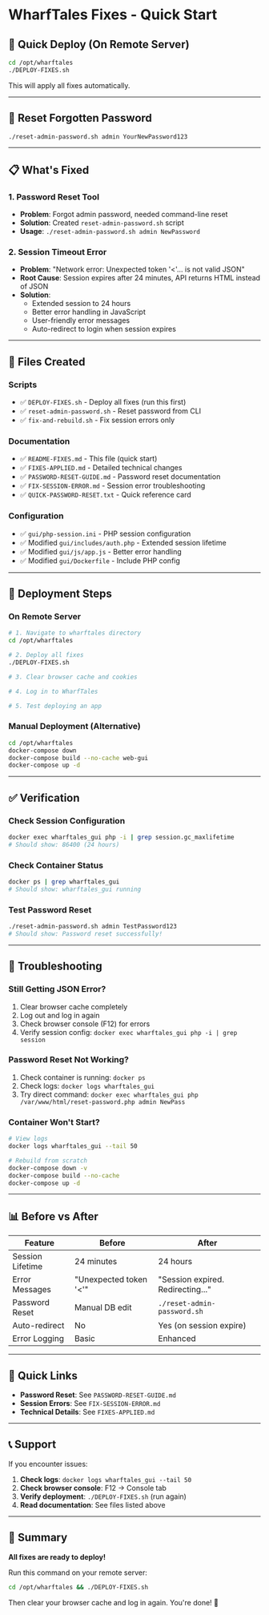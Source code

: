 # WharfTales Fixes - Quick Start

## 🚀 Quick Deploy (On Remote Server)

```bash
cd /opt/wharftales
./DEPLOY-FIXES.sh
```

This will apply all fixes automatically.

---

## 🔑 Reset Forgotten Password

```bash
./reset-admin-password.sh admin YourNewPassword123
```

---

## 📋 What's Fixed

### 1. Password Reset Tool
- **Problem**: Forgot admin password, needed command-line reset
- **Solution**: Created `reset-admin-password.sh` script
- **Usage**: `./reset-admin-password.sh admin NewPassword`

### 2. Session Timeout Error
- **Problem**: "Network error: Unexpected token '<'... is not valid JSON"
- **Root Cause**: Session expires after 24 minutes, API returns HTML instead of JSON
- **Solution**: 
  - Extended session to 24 hours
  - Better error handling in JavaScript
  - User-friendly error messages
  - Auto-redirect to login when session expires

---

## 📁 Files Created

### Scripts
- ✅ `DEPLOY-FIXES.sh` - Deploy all fixes (run this first)
- ✅ `reset-admin-password.sh` - Reset password from CLI
- ✅ `fix-and-rebuild.sh` - Fix session errors only

### Documentation
- ✅ `README-FIXES.md` - This file (quick start)
- ✅ `FIXES-APPLIED.md` - Detailed technical changes
- ✅ `PASSWORD-RESET-GUIDE.md` - Password reset documentation
- ✅ `FIX-SESSION-ERROR.md` - Session error troubleshooting
- ✅ `QUICK-PASSWORD-RESET.txt` - Quick reference card

### Configuration
- ✅ `gui/php-session.ini` - PHP session configuration
- ✅ Modified `gui/includes/auth.php` - Extended session lifetime
- ✅ Modified `gui/js/app.js` - Better error handling
- ✅ Modified `gui/Dockerfile` - Include PHP config

---

## 🎯 Deployment Steps

### On Remote Server

```bash
# 1. Navigate to wharftales directory
cd /opt/wharftales

# 2. Deploy all fixes
./DEPLOY-FIXES.sh

# 3. Clear browser cache and cookies

# 4. Log in to WharfTales

# 5. Test deploying an app
```

### Manual Deployment (Alternative)

```bash
cd /opt/wharftales
docker-compose down
docker-compose build --no-cache web-gui
docker-compose up -d
```

---

## ✅ Verification

### Check Session Configuration
```bash
docker exec wharftales_gui php -i | grep session.gc_maxlifetime
# Should show: 86400 (24 hours)
```

### Check Container Status
```bash
docker ps | grep wharftales_gui
# Should show: wharftales_gui running
```

### Test Password Reset
```bash
./reset-admin-password.sh admin TestPassword123
# Should show: Password reset successfully!
```

---

## 🐛 Troubleshooting

### Still Getting JSON Error?
1. Clear browser cache completely
2. Log out and log in again
3. Check browser console (F12) for errors
4. Verify session config: `docker exec wharftales_gui php -i | grep session`

### Password Reset Not Working?
1. Check container is running: `docker ps`
2. Check logs: `docker logs wharftales_gui`
3. Try direct command: `docker exec wharftales_gui php /var/www/html/reset-password.php admin NewPass`

### Container Won't Start?
```bash
# View logs
docker logs wharftales_gui --tail 50

# Rebuild from scratch
docker-compose down -v
docker-compose build --no-cache
docker-compose up -d
```

---

## 📊 Before vs After

| Feature | Before | After |
|---------|--------|-------|
| Session Lifetime | 24 minutes | 24 hours |
| Error Messages | "Unexpected token '<'" | "Session expired. Redirecting..." |
| Password Reset | Manual DB edit | `./reset-admin-password.sh` |
| Auto-redirect | No | Yes (on session expire) |
| Error Logging | Basic | Enhanced |

---

## 🔗 Quick Links

- **Password Reset**: See `PASSWORD-RESET-GUIDE.md`
- **Session Errors**: See `FIX-SESSION-ERROR.md`
- **Technical Details**: See `FIXES-APPLIED.md`

---

## 📞 Support

If you encounter issues:

1. **Check logs**: `docker logs wharftales_gui --tail 50`
2. **Check browser console**: F12 → Console tab
3. **Verify deployment**: `./DEPLOY-FIXES.sh` (run again)
4. **Read documentation**: See files listed above

---

## 🎉 Summary

**All fixes are ready to deploy!**

Run this command on your remote server:
```bash
cd /opt/wharftales && ./DEPLOY-FIXES.sh
```

Then clear your browser cache and log in again. You're done! 🚀
